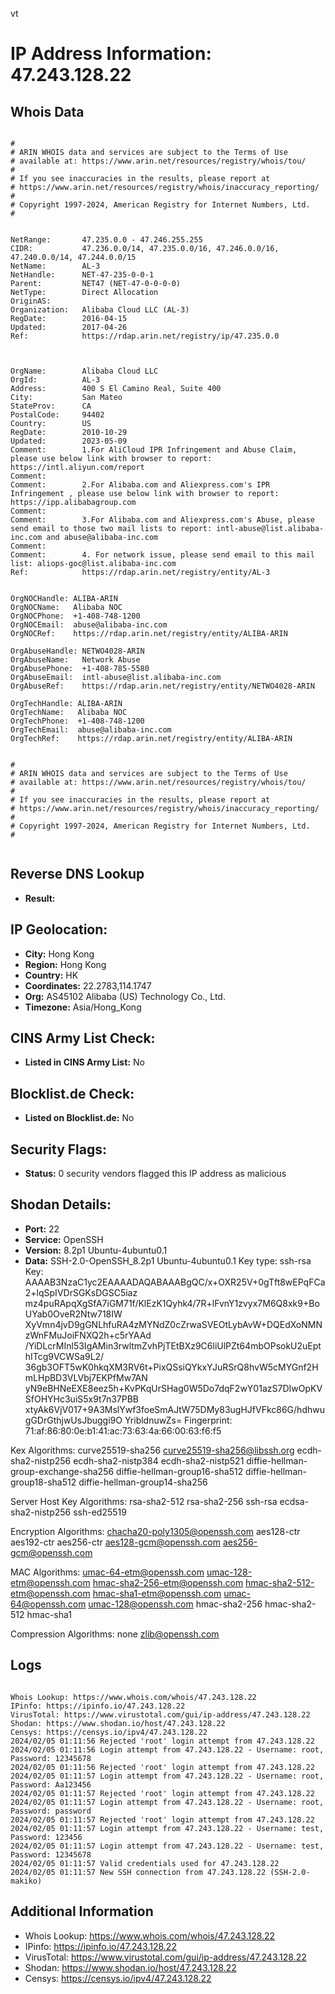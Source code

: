 vt
# IP Address Information: 47.243.128.22

## Whois Data
```

#
# ARIN WHOIS data and services are subject to the Terms of Use
# available at: https://www.arin.net/resources/registry/whois/tou/
#
# If you see inaccuracies in the results, please report at
# https://www.arin.net/resources/registry/whois/inaccuracy_reporting/
#
# Copyright 1997-2024, American Registry for Internet Numbers, Ltd.
#


NetRange:       47.235.0.0 - 47.246.255.255
CIDR:           47.236.0.0/14, 47.235.0.0/16, 47.246.0.0/16, 47.240.0.0/14, 47.244.0.0/15
NetName:        AL-3
NetHandle:      NET-47-235-0-0-1
Parent:         NET47 (NET-47-0-0-0-0)
NetType:        Direct Allocation
OriginAS:       
Organization:   Alibaba Cloud LLC (AL-3)
RegDate:        2016-04-15
Updated:        2017-04-26
Ref:            https://rdap.arin.net/registry/ip/47.235.0.0



OrgName:        Alibaba Cloud LLC
OrgId:          AL-3
Address:        400 S El Camino Real, Suite 400
City:           San Mateo
StateProv:      CA
PostalCode:     94402
Country:        US
RegDate:        2010-10-29
Updated:        2023-05-09
Comment:        1.For AliCloud IPR Infringement and Abuse Claim, please use below link with browser to report: https://intl.aliyun.com/report
Comment:        
Comment:        2.For Alibaba.com and Aliexpress.com's IPR Infringement , please use below link with browser to report: https://ipp.alibabagroup.com
Comment:        
Comment:        3.For Alibaba.com and Aliexpress.com's Abuse, please send email to those two mail lists to report: intl-abuse@list.alibaba-inc.com and abuse@alibaba-inc.com
Comment:        
Comment:        4. For network issue, please send email to this mail list: aliops-goc@list.alibaba-inc.com
Ref:            https://rdap.arin.net/registry/entity/AL-3


OrgNOCHandle: ALIBA-ARIN
OrgNOCName:   Alibaba NOC
OrgNOCPhone:  +1-408-748-1200 
OrgNOCEmail:  abuse@alibaba-inc.com
OrgNOCRef:    https://rdap.arin.net/registry/entity/ALIBA-ARIN

OrgAbuseHandle: NETWO4028-ARIN
OrgAbuseName:   Network Abuse
OrgAbusePhone:  +1-408-785-5580 
OrgAbuseEmail:  intl-abuse@list.alibaba-inc.com
OrgAbuseRef:    https://rdap.arin.net/registry/entity/NETWO4028-ARIN

OrgTechHandle: ALIBA-ARIN
OrgTechName:   Alibaba NOC
OrgTechPhone:  +1-408-748-1200 
OrgTechEmail:  abuse@alibaba-inc.com
OrgTechRef:    https://rdap.arin.net/registry/entity/ALIBA-ARIN


#
# ARIN WHOIS data and services are subject to the Terms of Use
# available at: https://www.arin.net/resources/registry/whois/tou/
#
# If you see inaccuracies in the results, please report at
# https://www.arin.net/resources/registry/whois/inaccuracy_reporting/
#
# Copyright 1997-2024, American Registry for Internet Numbers, Ltd.
#


```
## Reverse DNS Lookup
- **Result:** 

## IP Geolocation:
- **City:** Hong Kong
- **Region:** Hong Kong
- **Country:** HK
- **Coordinates:** 22.2783,114.1747
- **Org:** AS45102 Alibaba (US) Technology Co., Ltd.
- **Timezone:** Asia/Hong_Kong

## CINS Army List Check:
- **Listed in CINS Army List:** 
No

## Blocklist.de Check:
- **Listed on Blocklist.de:** 
No

## Security Flags:
- **Status:** 0 security vendors flagged this IP address as malicious

## Shodan Details:
- **Port:** 22
- **Service:** OpenSSH
- **Version:** 8.2p1 Ubuntu-4ubuntu0.1
- **Data:** SSH-2.0-OpenSSH_8.2p1 Ubuntu-4ubuntu0.1
Key type: ssh-rsa
Key: AAAAB3NzaC1yc2EAAAADAQABAAABgQC/x+OXR25V+0gTft8wEPqFCa2+lqSpIVDrSGKsDGSC5iaz
mz4puRApqXgSfA7iGM71f/KlEzK1Qyhk4/7R+lFvnY1zvyx7M6Q8xk9+BoUYab0OveR2Ntw718IW
XyVmn4jvD9gGNLhfuRA4zMYNdZ0cZrwaSVEOtLybAvW+DQEdXoNMNzWnFMuJoiFNXQ2h+c5rYAAd
/YiDLcrMInl53IgAMin3rwltmZvhPjTEtBXz9C6liUlPZt64mbOPsokU2uEpthITcg9VCWSa9L2/
36gb3OFT5wK0hkqXM3RV6t+PixQSsiQYkxYJuRSrQ8hvW5cMYGnf2HmLHpBD3VLVbj7EKPfMw7AN
yN9eBHNeEXE8eez5h+KvPKqUrSHag0W5Do7dqF2wY01azS7DIwOpKVSfOHYHc3uiS5x9t7n37PBB
xtyAk6VjV017+9A3MslYwf3foeSmAJtW75DMy83ugHJfVFkc86G/hdhwugGDrGthjwUsJbuggi9O
YribldnuwZs=
Fingerprint: 71:af:86:80:0e:b1:41:ac:73:63:4a:66:00:63:f6:f5

Kex Algorithms:
	curve25519-sha256
	curve25519-sha256@libssh.org
	ecdh-sha2-nistp256
	ecdh-sha2-nistp384
	ecdh-sha2-nistp521
	diffie-hellman-group-exchange-sha256
	diffie-hellman-group16-sha512
	diffie-hellman-group18-sha512
	diffie-hellman-group14-sha256

Server Host Key Algorithms:
	rsa-sha2-512
	rsa-sha2-256
	ssh-rsa
	ecdsa-sha2-nistp256
	ssh-ed25519

Encryption Algorithms:
	chacha20-poly1305@openssh.com
	aes128-ctr
	aes192-ctr
	aes256-ctr
	aes128-gcm@openssh.com
	aes256-gcm@openssh.com

MAC Algorithms:
	umac-64-etm@openssh.com
	umac-128-etm@openssh.com
	hmac-sha2-256-etm@openssh.com
	hmac-sha2-512-etm@openssh.com
	hmac-sha1-etm@openssh.com
	umac-64@openssh.com
	umac-128@openssh.com
	hmac-sha2-256
	hmac-sha2-512
	hmac-sha1

Compression Algorithms:
	none
	zlib@openssh.com


## Logs
```

Whois Lookup: https://www.whois.com/whois/47.243.128.22
IPinfo: https://ipinfo.io/47.243.128.22
VirusTotal: https://www.virustotal.com/gui/ip-address/47.243.128.22
Shodan: https://www.shodan.io/host/47.243.128.22
Censys: https://censys.io/ipv4/47.243.128.22
2024/02/05 01:11:56 Rejected 'root' login attempt from 47.243.128.22
2024/02/05 01:11:56 Login attempt from 47.243.128.22 - Username: root, Password: 12345678
2024/02/05 01:11:56 Rejected 'root' login attempt from 47.243.128.22
2024/02/05 01:11:57 Login attempt from 47.243.128.22 - Username: root, Password: Aa123456
2024/02/05 01:11:57 Rejected 'root' login attempt from 47.243.128.22
2024/02/05 01:11:57 Login attempt from 47.243.128.22 - Username: root, Password: password
2024/02/05 01:11:57 Rejected 'root' login attempt from 47.243.128.22
2024/02/05 01:11:57 Login attempt from 47.243.128.22 - Username: test, Password: 123456
2024/02/05 01:11:57 Login attempt from 47.243.128.22 - Username: test, Password: 12345678
2024/02/05 01:11:57 Valid credentials used for 47.243.128.22
2024/02/05 01:11:57 New SSH connection from 47.243.128.22 (SSH-2.0-makiko)

```
## Additional Information
- Whois Lookup: https://www.whois.com/whois/47.243.128.22
- IPinfo: https://ipinfo.io/47.243.128.22
- VirusTotal: https://www.virustotal.com/gui/ip-address/47.243.128.22
- Shodan: https://www.shodan.io/host/47.243.128.22
- Censys: https://censys.io/ipv4/47.243.128.22

